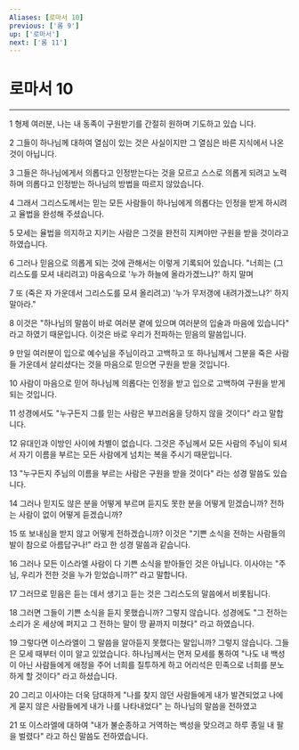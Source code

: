 ```yaml
---
Aliases: [로마서 10]
previous: ['롬 9']
up: ['로마서']
next: ['롬 11']
---
```

# 로마서 10

***


1 형제 여러분, 나는 내 동족이 구원받기를 간절히 원하며 기도하고 있습 니다. 

2 그들이 하나님께 대하여 열심이 있는 것은 사실이지만 그 열심은 바른 지식에서 나온 것이 아닙니다. 

3 그들은 하나님에게서 의롭다고 인정받는다는 것을 모르고 스스로 의롭게 되려고 노력하며 의롭다고 인정받는 하나님의 방법을 따르지 않았습니다. 

4 그래서 그리스도께서는 믿는 모든 사람들이 하나님에게 의롭다는 인정을 받게 하시려고 율법을 완성해 주셨습니다. 

5 모세는 율법을 의지하고 지키는 사람은 그것을 완전히 지켜야만 구원을 받을 것이라고 하였습니다. 

6 그러나 믿음으로 의롭게 되는 것에 관해서는 이렇게 기록되어 있습니다. "너희는 (그리스도를 모셔 내리려고) 마음속으로 '누가 하늘에 올라가겠느냐?' 하지 말며 

7 또 (죽은 자 가운데서 그리스도를 모셔 올리려고) '누가 무저갱에 내려가겠느냐?' 하지 말아라." 

8 이것은 "하나님의 말씀이 바로 여러분 곁에 있으며 여러분의 입술과 마음에 있습니다" 라고 하였기 때문입니다. 이것은 바로 우리가 전파하는 믿음의 말씀입니다. 

9 만일 여러분이 입으로 예수님을 주님이라고 고백하고 또 하나님께서 그분을 죽은 사람들 가운데서 살리셨다는 것을 마음으로 믿으면 구원을 받을 것입니다. 

10 사람이 마음으로 믿어 하나님께 의롭다는 인정을 받고 입으로 고백하여 구원을 받게 되는 것입니다. 

11 성경에서도 "누구든지 그를 믿는 사람은 부끄러움을 당하지 않을 것이다" 라고 말합니다. 

12 유대인과 이방인 사이에 차별이 없습니다. 그것은 주님께서 모든 사람의 주님이 되셔서 자기 이름을 부르는 모든 사람에게 넘치는 복을 주시기 때문입니다. 

13 "누구든지 주님의 이름을 부르는 사람은 구원을 받을 것이다" 라는 성경 말씀도 있습니다. 

14 그러나 믿지도 않은 분을 어떻게 부르며 듣지도 못한 분을 어떻게 믿겠습니까? 전하는 사람이 없이 어떻게 듣겠습니까? 

15 또 보내심을 받지 않고 어떻게 전하겠습니까? 이것은 "기쁜 소식을 전하는 사람들의 발이 참으로 아름답구나!" 라고 한 성경 말씀과 같습니다. 

16 그러나 모든 이스라엘 사람이 다 기쁜 소식을 받아들인 것은 아닙니다. 이사야는 "주님, 우리가 전한 것을 누가 믿었습니까?" 라고 말합니다. 

17 그러므로 믿음은 듣는 데서 생기고 듣는 것은 그리스도의 말씀에서 비롯됩니다. 

18 그러면 그들이 기쁜 소식을 듣지 못했습니까? 그렇지 않습니다. 성경에도 "그 전하는 소리가 온 세상에 퍼지고 그 전하는 말이 땅 끝까지 미쳤다" 라고 하였습니다. 

19 그렇다면 이스라엘이 그 말씀을 알아듣지 못했다는 말입니까? 그렇지 않습니다. 그들은 모세 때부터 이미 알고 있었습니다. 하나님께서는 먼저 모세를 통하여 "나도 내 백성이 아닌 사람들에게 애정을 주어 너희를 질투하게 하고 어리석은 민족으로 너희를 분노하게 할 것이다" 라고 하셨습니다. 

20 그리고 이사야는 더욱 담대하게 "나를 찾지 않던 사람들에게 내가 발견되었고 나에게 묻지 않은 사람들에게 내가 나를 나타내었다" 는 하나님의 말씀을 전하였고 

21 또 이스라엘에 대하여 "내가 불순종하고 거역하는 백성을 맞으려고 하루 종일 내 팔을 벌렸다" 라고 하신 말씀도 전하였습니다.

